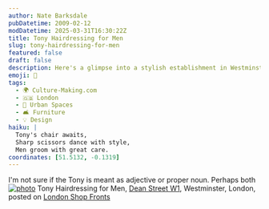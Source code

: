 ```yaml
---
author: Nate Barksdale
pubDatetime: 2009-02-12
modDatetime: 2025-03-31T16:30:22Z
title: Tony Hairdressing for Men
slug: tony-hairdressing-for-men
featured: false
draft: false
description: Here's a glimpse into a stylish establishment in Westminster
emoji: 🧑
tags:
  - 🌍 Culture-Making.com
  - 🇬🇧 London
  - 🌆 Urban Spaces
  - 🛋️ Furniture
  - 💡 Design
haiku: |
  Tony's chair awaits,  
  Sharp scissors dance with style,  
  Men groom with great care.
coordinates: [51.5132, -0.1319]
---
```


I'm not sure if the Tony is meant as adjective or proper noun. Perhaps both
[![photo](http://culture-making.com/media/31nE0ng73is1lrqax2CaMhCBo1_500.jpg)](http://londonshopfronts.tumblr.com/post/70851937/tony-hairdressing-for-men-dean-street-w1)
Tony Hairdressing for Men, [Dean Street W1](http://maps.google.com/maps?q=london+dean+street+w1+map&oe=utf-8&client=firefox-a&ie=UTF8&split=0&gl=us&ei=Kn2USbnbDor2sAPc4fWxBw&ll=51.513216,-0.131879&spn=0.009588,0.018411&t=h&z=16&iwloc=addr), Westminster, London, posted on [London Shop Fronts](http://londonshopfronts.tumblr.com/post/70851937/tony-hairdressing-for-men-dean-street-w1)
